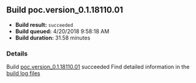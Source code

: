 ## Build poc.version_0.1.18110.01
- **Build result:** `succeeded`
- **Build queued:** 4/20/2018 9:58:18 AM
- **Build duration:** 31.58 minutes
### Details
Build [poc.version_0.1.18110.01](https://winappstudio.visualstudio.com/web/build.aspx?pcguid=a4ef43be-68ce-4195-a619-079b4d9834c2&builduri=vstfs%3a%2f%2f%2fBuild%2fBuild%2f25538) succeeded
Find detailed information in the [build log files](https://uwpctdiags.blob.core.windows.net/buildlogs/poc.version_0.1.18110.01_logs.zip)
